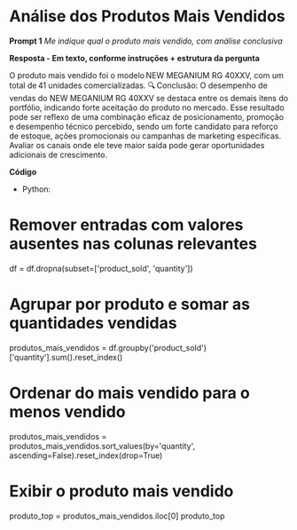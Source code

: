 # Análise dos Produtos Mais Vendidos

**Prompt 1**
*Me indique qual o produto mais vendido, com análise conclusiva*

**Resposta - Em texto, conforme instruções + estrutura da pergunta**

O produto mais vendido foi o modelo NEW MEGANIUM RG 40XXV, com um total de 41 unidades comercializadas.
🔍 Conclusão:
O desempenho de vendas do NEW MEGANIUM RG 40XXV se destaca entre os demais itens do portfólio, indicando forte aceitação do produto no mercado. Esse resultado pode ser reflexo de uma combinação eficaz de posicionamento, promoção e desempenho técnico percebido, sendo um forte candidato para reforço de estoque, ações promocionais ou campanhas de marketing específicas. Avaliar os canais onde ele teve maior saída pode gerar oportunidades adicionais de crescimento. 

**Código** 
- Python:

# Remover entradas com valores ausentes nas colunas relevantes
df = df.dropna(subset=['product_sold', 'quantity'])

# Agrupar por produto e somar as quantidades vendidas
produtos_mais_vendidos = df.groupby('product_sold')['quantity'].sum().reset_index()

# Ordenar do mais vendido para o menos vendido
produtos_mais_vendidos = produtos_mais_vendidos.sort_values(by='quantity', ascending=False).reset_index(drop=True)

# Exibir o produto mais vendido
produto_top = produtos_mais_vendidos.iloc[0]
produto_top
